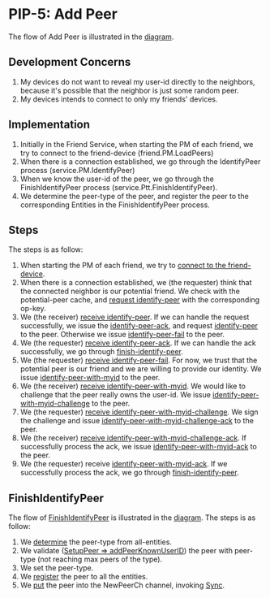 PIP-5: Add Peer
==========

The flow of Add Peer is illustrated in the [diagram](https://docs.google.com/presentation/d/1SZvkeTeP6TtfURnftQeLJcqX-9G6xtqrtkC_wht8Ol0/edit#slide=id.g4bdbd0d0fa_0_0).


Development Concerns
-----

1. My devices do not want to reveal my user-id directly to the neighbors, because it's possible that the neighbor is just some random peer.
2. My devices intends to connect to only my friends' devices.

Implementation
-----

1. Initially in the Friend Service, when starting the PM of each friend, we try to connect to the friend-device (friend.PM.LoadPeers)
2. When there is a connection established, we go through the IdentifyPeer process (service.PM.IdentifyPeer)
3. When we know the user-id of the peer, we go through the FinishIdentifyPeer process (service.Ptt.FinishIdentifyPeer).
4. We determine the peer-type of the peer, and register the peer to the corresponding Entities in the FinishIdentifyPeer process.

Steps
-----

The steps is as follow:

1. When starting the PM of each friend, we try to [connect to the friend-device](https://github.com/ailabstw/go-pttai/blob/master/friend/protocol_manager_utils_peer.go).
2. When there is a connection established, we (the requester) think that the connected neighbor is our potential friend. We check with the potential-peer cache, and [request identify-peer](https://github.com/ailabstw/go-pttai/blob/master/service/protocol_identify_peer.go) with the corresponding op-key.
3. We (the receiver) [receive identify-peer](https://github.com/ailabstw/go-pttai/blob/master/service/protocol_identify_peer.go). If we can handle the request successfully, we issue the [identify-peer-ack](https://github.com/ailabstw/go-pttai/blob/master/service/protocol_identify_peer_ack.go), and request [identify-peer](https://github.com/ailabstw/go-pttai/blob/master/service/protocol_identify_peer.go) to the peer. Otherwise we issue [identify-peer-fail](https://github.com/ailabstw/go-pttai/blob/master/service/protocol_identify_peer_fail.go) to the peer.
4. We (the requester) [receive identify-peer-ack](https://github.com/ailabstw/go-pttai/blob/master/service/protocol_identify_peer_ack.go). If we can handle the ack successfully, we go through [finish-identify-peer](https://github.com/ailabstw/go-pttai/blob/master/service/ptt_utils_peer.go).
5. We (the requester) [receive identify-peer-fail](https://github.com/ailabstw/go-pttai/blob/master/service/protocol_identify_peer_fail.go). For now, we trust that the potential peer is our friend and we are willing to provide our identity. We issue [identify-peer-with-myid](https://github.com/ailabstw/go-pttai/blob/master/service/protocol_identify_peer_with_my_id.go) to the peer.
6. We (the receiver) [receive identify-peer-with-myid](https://github.com/ailabstw/go-pttai/blob/master/service/protocol_identify_peer_with_my_id.go). We would like to challenge that the peer really owns the user-id. We issue [identify-peer-with-myid-challenge](https://github.com/ailabstw/go-pttai/blob/master/service/protocol_identify_peer_with_my_id_challenge.go) to the peer.
7. We (the requester) [receive identify-peer-with-myid-challenge](https://github.com/ailabstw/go-pttai/blob/master/service/protocol_identify_peer_with_my_id_challenge.go). We sign the challenge and issue [identify-peer-with-myid-challenge-ack](https://github.com/ailabstw/go-pttai/blob/master/service/protocol_identify_peer_with_my_id_challenge_ack.go) to the peer.
8. We (the receiver) [receive identify-peer-with-myid-challenge-ack](https://github.com/ailabstw/go-pttai/blob/master/service/protocol_identify_peer_with_my_id_challenge_ack.go). If successfully process the ack, we issue [identify-peer-with-myid-ack](https://github.com/ailabstw/go-pttai/blob/master/service/protocol_identify_peer_with_my_id_ack.go) to the peer.
9. We (the requester) receive [identify-peer-with-myid-ack](https://github.com/ailabstw/go-pttai/blob/master/service/protocol_identify_peer_with_my_id_ack.go). If we successfully process the ack, we go through [finish-identify-peer](https://github.com/ailabstw/go-pttai/blob/master/service/ptt_utils_peer.go).


FinishIdentifyPeer
----

The flow of [FinishIdentifyPeer](https://github.com/ailabstw/go-pttai/blob/master/service/ptt_utils_peer.go) is illustrated in the [diagram](https://docs.google.com/presentation/d/1SZvkeTeP6TtfURnftQeLJcqX-9G6xtqrtkC_wht8Ol0/edit#slide=id.g4bdbd0d0fa_2_0). The steps is as follow:

1. We [determine](https://github.com/ailabstw/go-pttai/blob/master/service/ptt_utils_peer.go) the peer-type from all-entities.
2. We validate ([SetupPeer => addPeerKnownUserID](https://github.com/ailabstw/go-pttai/blob/master/service/ptt_utils_peer.go)) the peer with peer-type (not reaching max peers of the type).
3. We set the peer-type.
4. We [register](https://github.com/ailabstw/go-pttai/blob/master/service/ptt_utils_peer.go) the peer to all the entities.
5. We [put](https://github.com/ailabstw/go-pttai/blob/master/service/protocol_manager_utils_peer.go) the peer into the NewPeerCh channel, invoking [Sync](https://github.com/ailabstw/go-pttai/blob/master/service/protocol_manager_utils_sync.go).
